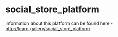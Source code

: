 # social_store_platform


information about this platform can be found here - http://learn.gallery/social_store_platform
